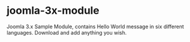 # joomla-3x-module
Joomla 3.x Sample Module, contains Hello World message in six different languages.
Download and add anything you wish.
